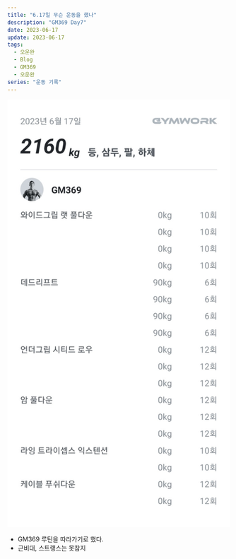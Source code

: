 ```yaml
---
title: "6.17일 무슨 운동을 했나"
description: "GM369 Day7"
date: 2023-06-17
update: 2023-06-17
tags:
  - 오운완
  - Blog
  - GM369
  - 오운완
series: "운동 기록"
---
```


![6.17일 기록](workout.png)

- GM369 루틴을 따라가기로 했다.
- 근비대, 스트랭스는 못참지
